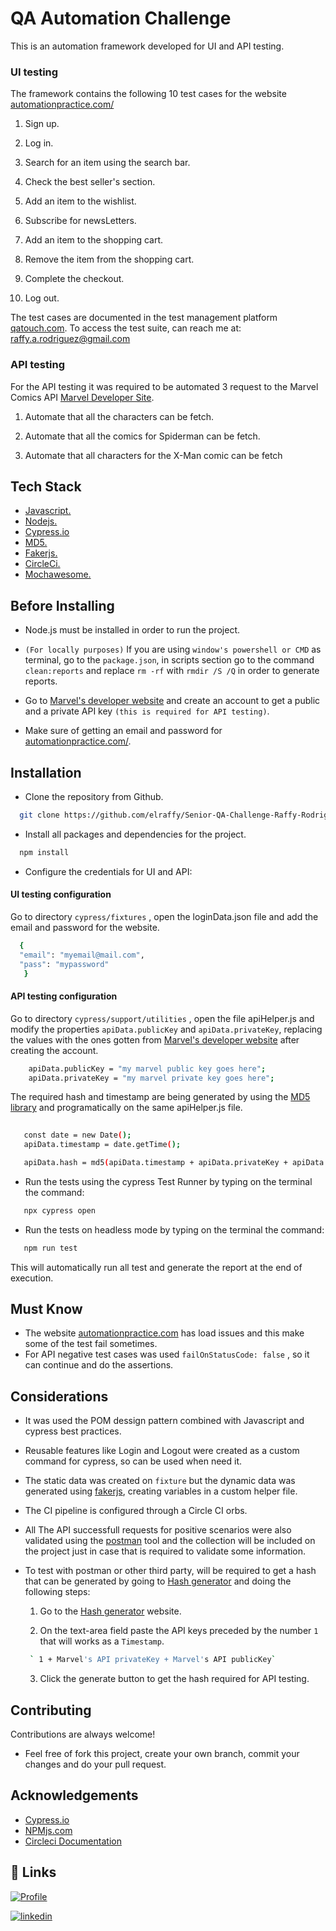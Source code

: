 
# QA Automation Challenge

This is an automation framework developed for UI and API testing.


### UI testing

The framework contains the following 10 test cases for the website [automationpractice.com/](http://automationpractice.com/index.php) 

1. Sign up.

2. Log in.

3. Search for an item using the search bar.

4. Check the best seller's section.

5. Add an item to the wishlist.

6. Subscribe for newsLetters.

7. Add an item to the shopping cart.

8. Remove the item from the shopping cart.

9. Complete the checkout.

10. Log out.


        


The test cases are documented in the test management platform [qatouch.com](https://www.qatouch.com/). To access the test suite, can reach me at:
raffy.a.rodriguez@gmail.com



### API testing 

For the API testing it was required to be automated 3 request to the Marvel Comics API [Marvel Developer Site](https://developer.marvel.com).


1. Automate that all the characters can be fetch.

2. Automate that all the comics for Spiderman can be fetch.

3. Automate that all characters for the X-Man comic can be fetch



## Tech Stack

* [Javascript.](https://developer.mozilla.org/en-US/docs/Learn/Getting_started_with_the_web/JavaScript_basics)
* [Nodejs.](https://nodejs.org/en/about/)
* [Cypress.io](https://docs.cypress.io/guides/overview/why-cypress)
* [MD5.](https://www.npmjs.com/package/md5)
* [Fakerjs.](http://marak.github.io/faker.js/)
* [CircleCi.](https://circleci.com/developer/orbs/orb/cypress-io/cypress#quick-start)
* [Mochawesome.](https://www.npmjs.com/package/mochawesome)




## Before Installing

* Node.js must be installed in order to run the project.

* `(For locally purposes)` If you are using `window's powershell or CMD` as terminal, go to the  `package.json`, in scripts section go to the command `clean:reports` and replace `rm -rf` with `rmdir /S /Q` in order to generate reports.

* Go to [Marvel's developer website](https://developer.marvel.com) and create an account to get a public and a private API key `(this is required for API testing)`.

* Make sure of getting an email and password for [automationpractice.com/](http://automationpractice.com/index.php).




## Installation

* Clone the repository from Github.

```bash
  git clone https://github.com/elraffy/Senior-QA-Challenge-Raffy-Rodriguez.git  
```

* Install all packages and dependencies for the project.


```bash
  npm install  
```



* Configure the credentials for UI and API:



#### UI testing configuration  
Go to directory `cypress/fixtures` , open the loginData.json file and add the email and password for the website.


```bash
  {
  "email": "myemail@mail.com",
  "pass": "mypassword"
   }
```

#### API testing configuration 



Go to directory `cypress/support/utilities` , open the file apiHelper.js and modify the properties `apiData.publicKey` and `apiData.privateKey`, 
replacing the values with the ones gotten from [Marvel's developer website](https://developer.marvel.com) after creating the account. 



```bash
    apiData.publicKey = "my marvel public key goes here";
    apiData.privateKey = "my marvel private key goes here";
``` 



The required hash and timestamp are being generated by using the [MD5 library](https://www.npmjs.com/package/md5) and programatically on the same apiHelper.js file.



```bash
   
   const date = new Date();
   apiData.timestamp = date.getTime();   

   apiData.hash = md5(apiData.timestamp + apiData.privateKey + apiData.publicKey);
```

* Run the tests using the cypress Test Runner by typing on the terminal the command:


```bash   
   npx cypress open
```


* Run the tests on headless mode by typing on the terminal the command:


```bash   
   npm run test
```

This will automatically run all test and generate the report at the end of execution.



## Must Know


* The website [automationpractice.com](http://automationpractice.com/index.php) has load issues and this make some of the test fail sometimes.
* For API negative test cases was used `failOnStatusCode: false` , so it can continue and do the assertions.



## Considerations

* It was used the POM dessign pattern combined with Javascript and cypress best practices.

* Reusable features like Login and Logout were created as a custom command for cypress, so can be used when need it.

* The static data was created on `fixture` but the dynamic data was generated using [fakerjs](https://www.npmjs.com/package/faker), creating variables in a custom helper file.

* The CI pipeline is configured through a Circle CI orbs.

* All The API successfull requests for positive scenarios were also validated using the [postman](https://www.postman.com/) tool and the collection will be included on the project just in case that is required to validate some information.

* To test with postman or other third party, will be required to get a hash that can be generated by going to [Hash generator](https://www.md5hashgenerator.com/) and doing the following steps:



   1. Go to the [Hash generator](https://www.md5hashgenerator.com/) website.

   2. On the text-area field paste the API keys preceded by the number `1` that will works as a `Timestamp`.

   ```bash   
    ` 1 + Marvel's API privateKey + Marvel's API publicKey`
   ```

   3. Click the generate button to get the hash required for API testing.





## Contributing

Contributions are always welcome!

* Feel free of fork this project, create your own branch, commit your changes and do your pull request.



## Acknowledgements

 - [Cypress.io](https://docs.cypress.io/guides/overview/why-cypress)
 - [NPMjs.com](https://www.npmjs.com/)
 - [Circleci Documentation](https://circleci.com/developer/orbs/orb/cypress-io/cypress#usage-start-server)



## 🔗 Links
[![Profile](https://img.shields.io/badge/my_portfolio-000?style=for-the-badge&logo=ko-fi&logoColor=white)](https://github.com/elraffy)

[![linkedin](https://img.shields.io/badge/linkedin-0A66C2?style=for-the-badge&logo=linkedin&logoColor=white)](https://www.linkedin.com/in/raffy-a-rodriguez-400552110/)


